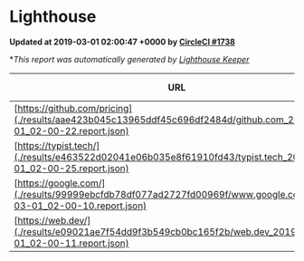 
# Lighthouse

**Updated at 2019-03-01 02:00:47 +0000 by [CircleCI #1738](https://circleci.com/gh/ItinerisLtd/lighthouse-keeper-example/1738)**

**This report was automatically generated by [Lighthouse Keeper](https://github.com/itinerisltd/lighthouse-keeper)*

| URL | Performance | Accessibility | Best Practices | SEO | PWA | Updated At |
| --- | --- | --- | --- | --- | --- | --- |
| [https://github.com/pricing](./results/aae423b045c13965ddf45c696df2484d/github.com_2019-03-01_02-00-22.report.json) | 0.8 | 0.89 | 0.93 | 0.9 | 0.58 | 2019-03-01T02:00:22.191Z |
| [https://typist.tech/](./results/e463522d02041e06b035e8f61910fd43/typist.tech_2019-03-01_02-00-25.report.json) | 1 |  |  |  |  | 2019-03-01T02:00:25.644Z |
| [https://google.com/](./results/99999ebcfdb78df077ad2727fd00969f/www.google.com_2019-03-01_02-00-10.report.json) | 0.96 | 0.71 | 0.93 | 0.8 | 0.58 | 2019-03-01T02:00:10.530Z |
| [https://web.dev/](./results/e09021ae7f54dd9f3b549cb0bc165f2b/web.dev_2019-03-01_02-00-11.report.json) | 0.97 | 0.93 | 1 | 0.91 | 1 | 2019-03-01T02:00:11.031Z |
